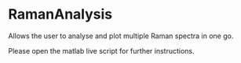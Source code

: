 # RamanAnalysis
Allows the user to analyse and plot multiple Raman spectra in one go.

Please open the matlab live script for further instructions.
